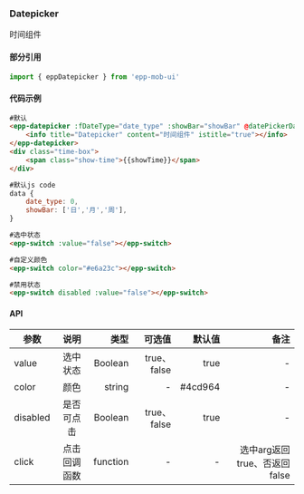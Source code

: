 ### Datepicker
时间组件
#### 部分引用
``` js
import { eppDatepicker } from 'epp-mob-ui'
```
#### 代码示例
```html
#默认
<epp-datepicker :fDateType="date_type" :showBar="showBar" @datePickerDataFn="datePickerDataFn">
    <info title="Datepicker" content="时间组件" istitle="true"></info>
</epp-datepicker>
<div class="time-box">
    <span class="show-time">{{showTime}}</span>
</div>
```
```js
#默认js code
data {
    date_type: 0,
    showBar: ['日','月','周'],    
}
```
```html
#选中状态
<epp-switch :value="false"></epp-switch>
```
```html
#自定义颜色
<epp-switch color="#e6a23c"></epp-switch>
```
```html
#禁用状态
<epp-switch disabled :value="false"></epp-switch>
```

#### API

| 参数        |    说明   |     类型 |         可选值            | 默认值    |  备注 |
| -----------| :-------: |  -----: | -----------------------: |  -----:  | --:  |
| value |  选中状态 |  Boolean |   true、false                | true      |  -   |
| color|   颜色   |  string |   -                       |  #4cd964 | -    |
| disabled    |   是否可点击 |  Boolean |  true、false  |  true |  -  |
| click   |   点击回调函数 |  function |   -     | -   |  选中arg返回true、否返回false |
